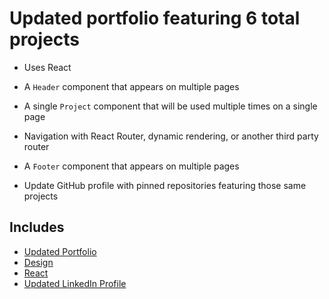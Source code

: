 # Updated portfolio featuring 6 total projects

* Uses React

* A `Header` component that appears on multiple pages

* A single `Project` component that will be used multiple times on a single page 

* Navigation with React Router, dynamic rendering, or another third party router

* A `Footer` component that appears on multiple pages

* Update GitHub profile with pinned repositories featuring those same projects

## Includes

  - [Updated Portfolio](#updated-portfolio)
  - [Design](#design)
  - [React](#react)
  - [Updated LinkedIn Profile](#updated-linkedin-profile)
